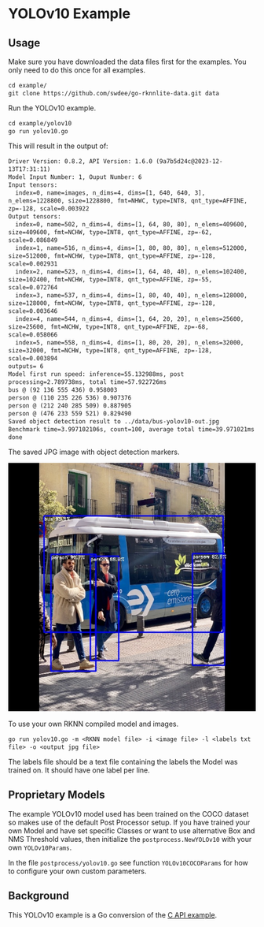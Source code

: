 # YOLOv10 Example


## Usage

Make sure you have downloaded the data files first for the examples.
You only need to do this once for all examples.

```
cd example/
git clone https://github.com/swdee/go-rknnlite-data.git data
```

Run the YOLOv10 example.
```
cd example/yolov10
go run yolov10.go
```

This will result in the output of:
```
Driver Version: 0.8.2, API Version: 1.6.0 (9a7b5d24c@2023-12-13T17:31:11)
Model Input Number: 1, Ouput Number: 6
Input tensors:
  index=0, name=images, n_dims=4, dims=[1, 640, 640, 3], n_elems=1228800, size=1228800, fmt=NHWC, type=INT8, qnt_type=AFFINE, zp=-128, scale=0.003922
Output tensors:
  index=0, name=502, n_dims=4, dims=[1, 64, 80, 80], n_elems=409600, size=409600, fmt=NCHW, type=INT8, qnt_type=AFFINE, zp=-62, scale=0.086849
  index=1, name=516, n_dims=4, dims=[1, 80, 80, 80], n_elems=512000, size=512000, fmt=NCHW, type=INT8, qnt_type=AFFINE, zp=-128, scale=0.002931
  index=2, name=523, n_dims=4, dims=[1, 64, 40, 40], n_elems=102400, size=102400, fmt=NCHW, type=INT8, qnt_type=AFFINE, zp=-55, scale=0.072764
  index=3, name=537, n_dims=4, dims=[1, 80, 40, 40], n_elems=128000, size=128000, fmt=NCHW, type=INT8, qnt_type=AFFINE, zp=-128, scale=0.003646
  index=4, name=544, n_dims=4, dims=[1, 64, 20, 20], n_elems=25600, size=25600, fmt=NCHW, type=INT8, qnt_type=AFFINE, zp=-68, scale=0.058066
  index=5, name=558, n_dims=4, dims=[1, 80, 20, 20], n_elems=32000, size=32000, fmt=NCHW, type=INT8, qnt_type=AFFINE, zp=-128, scale=0.003894
outputs= 6
Model first run speed: inference=55.132988ms, post processing=2.789738ms, total time=57.922726ms
bus @ (92 136 555 436) 0.958003
person @ (110 235 226 536) 0.907376
person @ (212 240 285 509) 0.887905
person @ (476 233 559 521) 0.829490
Saved object detection result to ../data/bus-yolov10-out.jpg
Benchmark time=3.997102106s, count=100, average total time=39.971021ms
done
```

The saved JPG image with object detection markers.

![bus-out.jpg](bus-out.jpg)


To use your own RKNN compiled model and images.
```
go run yolov10.go -m <RKNN model file> -i <image file> -l <labels txt file> -o <output jpg file>
```

The labels file should be a text file containing the labels the Model was trained on.
It should have one label per line.




## Proprietary Models

The example YOLOv10 model used has been trained on the COCO dataset so makes use
of the default Post Processor setup.  If you have trained your own Model and have
set specific Classes or want to use alternative
Box and NMS Threshold values, then initialize the `postprocess.NewYOLOv10`
with your own `YOLOv10Params`.

In the file `postprocess/yolov10.go` see function `YOLOv10COCOParams` for how to
configure your own custom parameters.


## Background

This YOLOv10 example is a Go conversion of the [C API example](https://github.com/airockchip/rknn_model_zoo/blob/main/examples/yolov10/cpp/main.cc).


